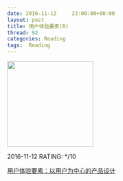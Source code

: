 ```yaml
---
date: 2016-11-12	 23:00:00+00:00
layout: post
title: 用户体验要素(R)
thread: 92
categories: Reading
tags:  Reading
---
```


<img src="https://images-cn.ssl-images-amazon.com/images/I/51oIwq0IwJL.jpg" width="200" />

2016-11-12 RATING: */10

[用户体验要素：以用户为中心的产品设计](https://www.amazon.cn/用户体验要素-以用户为中心的产品设计-加瑞特/dp/B0056E8VDS/ref=sr_1_1?ie=UTF8&qid=1478942003)



